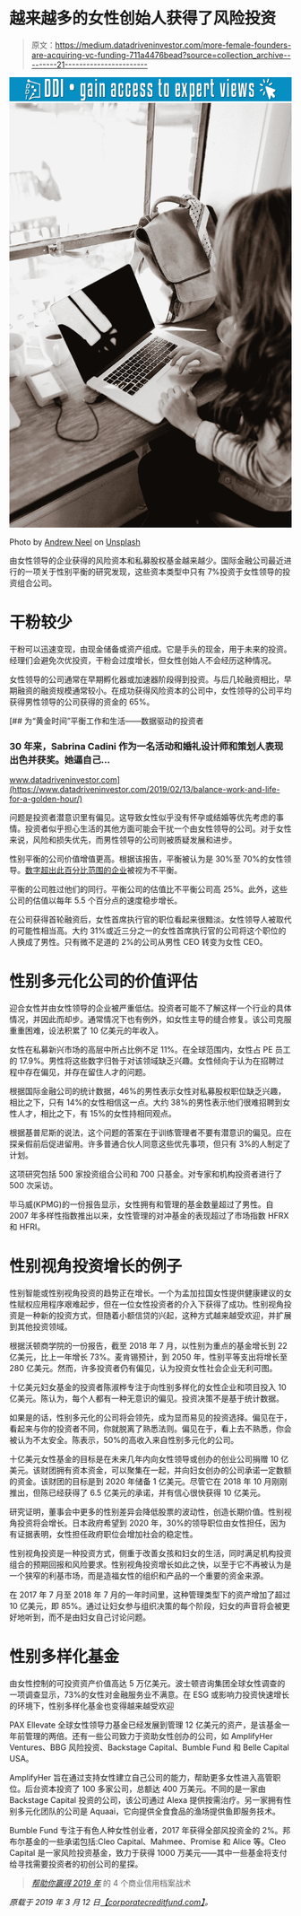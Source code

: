 # 越来越多的女性创始人获得了风险投资

> 原文：<https://medium.datadriveninvestor.com/more-female-founders-are-acquiring-vc-funding-711a4476bead?source=collection_archive---------21----------------------->

[![](img/c600e73a2955ebc13f10253dd1ee84e6.png)](http://www.track.datadriveninvestor.com/1B9E)![](img/f6d1406609d6f67a1daa54415b8d8ba3.png)

Photo by [Andrew Neel](https://unsplash.com/@andrewtneel?utm_source=medium&utm_medium=referral) on [Unsplash](https://unsplash.com?utm_source=medium&utm_medium=referral)

由女性领导的企业获得的风险资本和私募股权基金越来越少。国际金融公司最近进行的一项关于性别平衡的研究发现，这些资本类型中只有 7%投资于女性领导的投资组合公司。

# 干粉较少

干粉可以迅速变现，由现金储备或资产组成。它是手头的现金，用于未来的投资。经理们会避免次优投资，干粉会过度增长，但女性创始人不会经历这种情况。

女性领导的公司通常在早期孵化器或加速器阶段得到投资。与后几轮融资相比，早期融资的融资规模通常较小。在成功获得风险资本的公司中，女性领导的公司平均获得男性领导的公司获得的资金的 65%。

[](https://www.datadriveninvestor.com/2019/02/13/balance-work-and-life-for-a-golden-hour/) [## 为“黄金时间”平衡工作和生活——数据驱动的投资者

### 30 年来，Sabrina Cadini 作为一名活动和婚礼设计师和策划人表现出色并获奖。她逼自己…

www.datadriveninvestor.com](https://www.datadriveninvestor.com/2019/02/13/balance-work-and-life-for-a-golden-hour/) 

问题是投资者潜意识里有偏见。这导致女性似乎没有怀孕或结婚等优先考虑的事情。投资者似乎担心生活的其他方面可能会干扰一个由女性领导的公司。对于女性来说，风险和损失优先，而男性领导的公司则被质疑发展和进步。

性别平衡的公司价值增值更高。根据该报告，平衡被认为是 30%至 70%的女性领导。[数字超出此百分比范围的企业](https://corporatecreditfund.com/accessing-100k-of-business-credit-simplified)被视为不平衡。

平衡的公司胜过他们的同行。平衡公司的估值比不平衡公司高 25%。此外，这些公司的估值以每年 5.5 个百分点的速度稳步增长。

在公司获得首轮融资后，女性首席执行官的职位看起来很黯淡。女性领导人被取代的可能性相当高。大约 31%或近三分之一的女性首席执行官的公司将这个职位的人换成了男性。只有微不足道的 2%的公司从男性 CEO 转变为女性 CEO。

# 性别多元化公司的价值评估

迎合女性并由女性领导的企业被严重低估。投资者可能不了解这样一个行业的具体情况，并因此而却步。通常情况下也有例外，如女性主导的缝合修复。该公司克服重重困难，设法积累了 10 亿美元的年收入。

女性在私募新兴市场的高层中所占比例不足 11%。在全球范围内，女性占 PE 员工的 17.9%。男性将这些数字归咎于对该领域缺乏兴趣。女性倾向于认为在招聘过程中存在偏见，并存在留住人才的问题。

根据国际金融公司的统计数据，46%的男性表示女性对私募股权职位缺乏兴趣，相比之下，只有 14%的女性相信这一点。大约 38%的男性表示他们很难招聘到女性人才，相比之下，有 15%的女性持相同观点。

根据基普尼斯的说法，这个问题的答案在于训练管理者不要有潜意识的偏见。应在探亲假前后促进留用。许多普通合伙人同意这些优先事项，但只有 3%的人制定了计划。

这项研究包括 500 家投资组合公司和 700 只基金。对专家和机构投资者进行了 500 次采访。

毕马威(KPMG)的一份报告显示，女性拥有和管理的基金数量超过了男性。自 2007 年多样性指数推出以来，女性管理的对冲基金的表现超过了市场指数 HFRX 和 HFRI。

# 性别视角投资增长的例子

性别智能或性别视角投资的趋势正在增长。一个为孟加拉国女性提供健康建议的女性赋权应用程序艰难起步，但在一位女性投资者的介入下获得了成功。性别视角投资是一种新的投资方式，但随着小额信贷的兴起，这种方式越来越受欢迎，并扩展到其他投资领域。

根据沃顿商学院的一份报告，截至 2018 年 7 月，以性别为重点的基金增长到 22 亿美元，比上一年增长 73%。麦肯锡预计，到 2050 年，性别平等支出将增长至 280 亿美元。然而，许多投资者仍有偏见，认为投资女性社会企业无利可图。

十亿美元妇女基金的投资者陈淑桦专注于向性别多样化的女性企业和项目投入 10 亿美元。陈认为，每个人都有一种无意识的偏见。投资决策不是基于统计数据。

如果是的话，性别多元化的公司将会领先，成为显而易见的投资选择。偏见在于，看起来与你的投资者不同，你就脱离了熟悉法则。偏见在于，看上去不熟悉，你会被认为不太安全。陈表示，50%的高收入来自性别多元化的公司。

十亿美元女性基金的目标是在未来几年内向女性领导或创办的创业公司捐赠 10 亿美元。该财团拥有资本资金，可以聚集在一起，并向妇女创办的公司承诺一定数额的资金。该财团的目标是到 2020 年储备 1 亿美元。尽管它在 2018 年 10 月刚刚推出，但陈已经获得了 6.5 亿美元的承诺，并有信心很快获得 10 亿美元。

研究证明，董事会中更多的性别差异会降低股票的波动性，创造长期价值。性别视角投资将会增长。日本政府希望到 2020 年，30%的领导职位由女性担任，因为有证据表明，女性担任政府职位会增加社会的稳定性。

性别视角投资是一种投资方式，侧重于改善女孩和妇女的生活，同时满足机构投资组合的预期回报和风险要求。性别视角投资增长如此之快，以至于它不再被认为是一个狭窄的利基市场，而是造福女性的组织和产品的一个重要的资金来源。

在 2017 年 7 月至 2018 年 7 月的一年时间里，这种管理类型下的资产增加了超过 10 亿美元，即 85%。通过让妇女参与组织决策的每个阶段，妇女的声音将会被更好地听到，而不是由妇女自己讨论问题。

# 性别多样化基金

由女性控制的可投资资产价值高达 5 万亿美元。波士顿咨询集团全球女性调查的一项调查显示，73%的女性对金融服务业不满意。在 ESG 或影响力投资快速增长的环境下，性别多样化基金也变得越来越受欢迎

PAX Ellevate 全球女性领导力基金已经发展到管理 12 亿美元的资产，是该基金一年前管理的两倍。还有一些公司致力于资助女性创办的公司，如 AmplifyHer Ventures、BBG 风险投资、Backstage Capital、Bumble Fund 和 Belle Capital USA。

AmplifyHer 旨在通过支持女性建立自己公司的能力，帮助更多女性进入高管职位。后台资本投资了 100 多家公司，总额达 400 万美元。不同的是一家由 Backstage Capital 投资的公司，该公司通过 Alexa 提供按需治疗。另一家拥有性别多元化团队的公司是 Aquaai，它向提供全食食品的渔场提供鱼即服务技术。

Bumble Fund 专注于有色人种女性创业者，2017 年获得全部风投资金的 2%。邦布尔基金的一些承诺包括:Cleo Capital、Mahmee、Promise 和 Alice 等。Cleo Capital 是一家风险投资基金，致力于获得 1000 万美元——其中一些基金将支付给寻找需要投资者的初创公司的星探。

> [*帮助你赢得 2019 年*](https://corporatecreditfund.com/4-business-credit-profile-tactics-that-will-help-you-win-in-2019) 的 4 个商业信用档案战术

*原载于 2019 年 3 月 12 日*[*【corporatecreditfund.com】*](https://corporatecreditfund.com/female-founders-acquire-vc-funding)*。*
